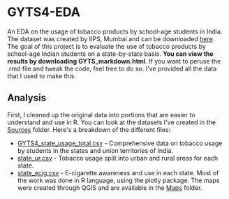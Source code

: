# GYTS4-EDA
An EDA on the usage of tobacco products by school-age students in India. The dataset was created by IIPS, Mumbai and can be downloaded [here](https://data.gov.in/catalogglobal-youth-tobacco-survey-gyts-4). The goal of this project is to evaluate the use of tobacco products by school-age Indian students on a state-by-state basis.
**You can view the results by downloading GYTS_markdown.html**. If you want to peruse the .rmd file and tweak the code, feel free to do so. I've provided all the data that I used to make this.

## Analysis
First, I cleaned up the original data into portions that are easier to understand and use in R. You can look at the datasets I've created in the [Sources](https://github.com/HaveSumPatience/GYTS4-EDA/tree/main/Sources) folder. Here's a breakdown of the different files:
* [GYTS4_state_usage_total.csv](https://github.com/HaveSumPatience/GYTS4-EDA/blob/main/Sources/GYTS4_state_usage_total.csv) - Comprehensive data on tobacco usage by students in the states and union territories of India.
* [state_ur.csv](https://github.com/HaveSumPatience/GYTS4-EDA/blob/main/Sources/state_ur.csv) - Tobacco usage split into urban and rural areas for each state.
* [state_ecig.csv](https://github.com/HaveSumPatience/GYTS4-EDA/blob/main/Sources/state_ecig.csv) - E-cigarette awareness and use in each state.
Most of the work was done in R language, using the plotly package. The maps were created through QGIS and are available in the [Maps](https://github.com/HaveSumPatience/GYTS4-EDA/tree/main/Maps) folder. 
